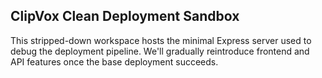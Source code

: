 ## ClipVox Clean Deployment Sandbox

This stripped-down workspace hosts the minimal Express server used to debug the deployment pipeline. We'll gradually reintroduce frontend and API features once the base deployment succeeds.

